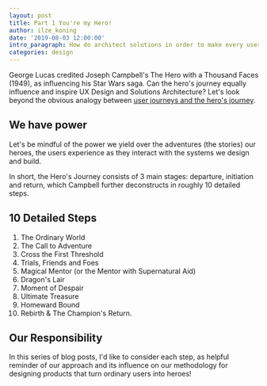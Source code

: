```yaml
---
layout: post
title: Part 1 You're my Hero!
author: ilze_koning
date: '2019-08-03 12:00:00'
intro_paragraph: How do architect solutions in order to make every user a hero of their story?
categories: design
---
```

George Lucas credited Joseph Campbell's The Hero with a Thousand Faces (1949), as influencing his Star Wars saga. Can the hero's journey equally influence and inspire UX Design and Solutions Architecture? Let's look beyond the obvious analogy between [user journeys and the hero's journey](https://velocitypartners.com/blog/why-customer-journey-is-a-heros-journey/). 

## We have power

Let's be mindful of the power we yield over the adventures (the stories) our heroes, the users experience as they interact with the systems we design and build. 

In short, the Hero's Journey consists of 3 main stages: departure, initiation and return, which Campbell further deconstructs in roughly 10 detailed steps.

## 10 Detailed Steps

1. The Ordinary World
2. The Call to Adventure
3. Cross the First Threshold
4. Trials, Friends and Foes
5. Magical Mentor (or the Mentor with Supernatural Aid)
6. Dragon's Lair
7. Moment of Despair
8. Ultimate Treasure
9. Homeward Bound
10. Rebirth & The Champion's Return.


## Our Responsibility

In this series of blog posts, I'd like to consider each step, as helpful reminder of our approach and its influence on our methodology for designing products that turn ordinary users into heroes!
